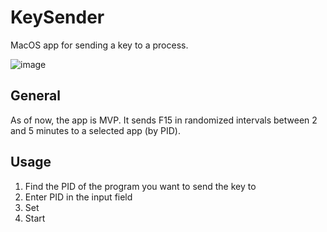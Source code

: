 # KeySender
MacOS app for sending a key to a process.

![image](https://user-images.githubusercontent.com/1268347/198405027-a5d1a26b-0d7d-4c10-a834-c6053890717b.png)

## General
As of now, the app is MVP. It sends F15 in randomized intervals between 2 and 5 minutes to a selected app (by PID).

## Usage
1) Find the PID of the program you want to send the key to
2) Enter PID in the input field
3) Set
4) Start
